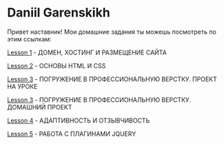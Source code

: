 

# Daniil Garenskikh

Привет наставник!
Мои домашние задания ты можешь посмотреть по этим ссылкам:


[Lesson 1](https://ghostik007.github.io/WAYUP/lesson-0/) - ДОМЕН, ХОСТИНГ И РАЗМЕЩЕНИЕ САЙТА


[Lesson 2](https://ghostik007.github.io/WAYUP/lesson-2/) - ОСНОВЫ HTML И CSS


[Lesson 3](https://ghostik007.github.io/WAYUP/lesson-3-sample/) - ПОГРУЖЕНИЕ В ПРОФЕССИОНАЛЬНУЮ ВЕРСТКУ. ПРОЕКТ НА УРОКЕ


[Lesson 3](https://ghostik007.github.io/WAYUP/lesson-3-1/) - ПОГРУЖЕНИЕ В ПРОФЕССИОНАЛЬНУЮ ВЕРСТКУ. ДОМАШНИЙ ПРОЕКТ


[Lesson 4](https://ghostik007.github.io/WAYUP/lesson-4/) - АДАПТИВНОСТЬ И ОТЗЫВЧИВОСТЬ


[Lesson 5](https://ghostik007.github.io/WAYUP/lesson-5/) - РАБОТА С ПЛАГИНАМИ JQUERY